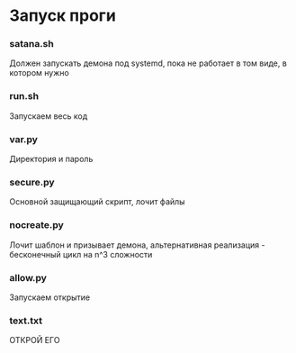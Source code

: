 # Запуск проги

### satana.sh ###

Должен запускать демона под systemd, пока не работает в том виде, в котором нужно

### run.sh ###

Запускаем весь код

### var.py ###

Директория и пароль

### secure.py ###

Основной защищающий скрипт, лочит файлы

### nocreate.py ###

Лочит шаблон и призывает демона, альтернативная реализация - бесконечный цикл на n^3 сложности

### allow.py ###

Запускаем открытие

### text.txt ###
ОТКРОЙ ЕГО
